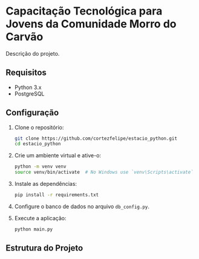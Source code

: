 # Capacitação Tecnológica para Jovens da Comunidade Morro do Carvão

Descrição do projeto.

## Requisitos

- Python 3.x
- PostgreSQL

## Configuração

1. Clone o repositório:
   ```sh
   git clone https://github.com/cortezfelipe/estacio_python.git
   cd estacio_python
   ```

2. Crie um ambiente virtual e ative-o:
   ```sh
   python -m venv venv
   source venv/bin/activate  # No Windows use `venv\Scripts\activate`
   ```

3. Instale as dependências:
   ```sh
   pip install -r requirements.txt
   ```

4. Configure o banco de dados no arquivo `db_config.py`.

5. Execute a aplicação:
   ```sh
   python main.py
   ```

## Estrutura do Projeto
